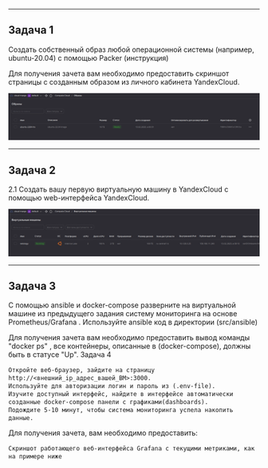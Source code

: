 ---------------------------------
Задача 1
---------------------------------

Создать собственный образ любой операционной системы (например, ubuntu-20.04) с помощью Packer (инструкция)

Для получения зачета вам необходимо предоставить скриншот страницы с созданным образом из личного кабинета YandexCloud.

![img.png](files/img_41.png)

---------------------------------
Задача 2
---------------------------------

2.1 Создать вашу первую виртуальную машину в YandexCloud с помощью web-интерфейса YandexCloud.

![img.png](files/img_42.png)

---------------------------------
Задача 3
---------------------------------

С помощью ansible и docker-compose разверните на виртуальной машине из предыдущего задания систему мониторинга на основе Prometheus/Grafana . Используйте ansible код в директории (src/ansible)

Для получения зачета вам необходимо предоставить вывод команды "docker ps" , все контейнеры, описанные в (docker-compose), должны быть в статусе "Up".
Задача 4

    Откройте веб-браузер, зайдите на страницу http://<внешний_ip_адрес_вашей_ВМ>:3000.
    Используйте для авторизации логин и пароль из (.env-file).
    Изучите доступный интерфейс, найдите в интерфейсе автоматически созданные docker-compose панели с графиками(dashboards).
    Подождите 5-10 минут, чтобы система мониторинга успела накопить данные.

Для получения зачета, вам необходимо предоставить:

    Скриншот работающего веб-интерфейса Grafana с текущими метриками, как на примере ниже
